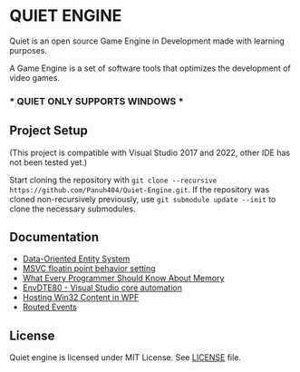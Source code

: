 # QUIET ENGINE

 Quiet is an open source Game Engine in Development made with learning purposes.
 
 A Game Engine is a set of software tools that optimizes the development of video games.

### * QUIET ONLY SUPPORTS WINDOWS *

## Project Setup
(This project is compatible with Visual Studio 2017 and 2022, other IDE has not been tested yet.)

Start cloning the repository with `git clone --recursive https://github.com/Panuh404/Quiet-Engine.git`.
If the repository was cloned non-recursively previously, use `git submodule update --init` to clone the necessary submodules.

## Documentation
- [Data-Oriented Entity System](https://bitsquid.blogspot.com/2014/08/building-data-oriented-entity-system.html)
- [MSVC floatin point behavior setting](https://learn.microsoft.com/en-us/cpp/build/reference/fp-specify-floating-point-behavior?view=msvc-170&viewFallbackFrom=vs-2019#fast)
- [What Every Programmer Should Know About Memory](https://people.freebsd.org/~lstewart/articles/cpumemory.pdf)
- [EnvDTE80 - Visual Studio core automation](https://learn.microsoft.com/en-us/dotnet/api/envdte80?view=visualstudiosdk-2022)
- [Hosting Win32 Content in WPF](https://learn.microsoft.com/en-us/dotnet/desktop/wpf/advanced/hosting-win32-content-in-wpf?view=netframeworkdesktop-4.8)
- [Routed Events](https://learn.microsoft.com/en-us/dotnet/desktop/wpf/advanced/routed-events-overview?view=netframeworkdesktop-4.8)

## License
Quiet engine is licensed under MIT License. See [LICENSE](LICENSE) file.
